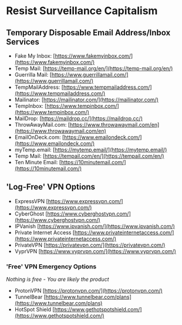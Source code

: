 # Resist Surveillance Capitalism


## Temporary Disposable Email Address/Inbox Services  
 * Fake My Inbox: [https://www.fakemyinbox.com/](https://www.fakemyinbox.com/)  
 * Temp Mail: [https://temp-mail.org/en/](https://temp-mail.org/en/)  
 * Guerrilla Mail: [https://www.guerrillamail.com/](https://www.guerrillamail.com/)  
 * TempMailAddress: [https://www.tempmailaddress.com/](https://www.tempmailaddress.com/)  
 * Mailinator: [https://mailinator.com/](https://mailinator.com/)  
 * TempInbox: [https://www.tempinbox.com/](https://www.tempinbox.com/)  
 * MailDrop: [https://maildrop.cc/](https://maildrop.cc/)  
 * ThrowAwayMail.com: [https://www.throwawaymail.com/en](https://www.throwawaymail.com/en)  
 * EmailOnDeck.com: [https://www.emailondeck.com/](https://www.emailondeck.com/)  
 * myTemp.email: [https://mytemp.email/](https://mytemp.email/)  
 * Temp Mail: [https://tempail.com/en/](https://tempail.com/en/)  
 * Ten Minute Email: [https://10minutemail.com/](https://10minutemail.com/)  

## 'Log-Free' VPN Options
 * ExpressVPN [https://www.expressvpn.com/](https://www.expressvpn.com/)  
 * CyberGhost [https://www.cyberghostvpn.com/](https://www.cyberghostvpn.com/)  
 * IPVanish [https://www.ipvanish.com/](https://www.ipvanish.com/)  
 * Private Internet Access [https://www.privateinternetaccess.com/](https://www.privateinternetaccess.com/)  
 * PrivateVPN [https://privatevpn.com/](https://privatevpn.com/)  
 * VyprVPN [https://www.vyprvpn.com/](https://www.vyprvpn.com/)  
### 'Free' VPN Emergency Options  
*Nothing is free - You are likely the product*  
 * ProtonVPN [https://protonvpn.com/](https://protonvpn.com/)  
 * TunnelBear [https://www.tunnelbear.com/plans](https://www.tunnelbear.com/plans)  
 * HotSpot Shield [https://www.gethotspotshield.com/](https://www.gethotspotshield.com/)  
